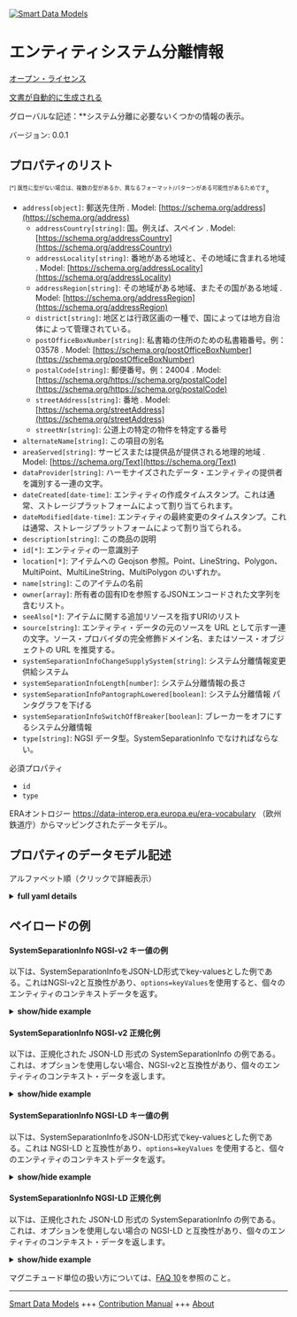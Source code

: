 <!-- 10-Header -->  
[![Smart Data Models](https://smartdatamodels.org/wp-content/uploads/2022/01/SmartDataModels_logo.png "Logo")](https://smartdatamodels.org)  
エンティティシステム分離情報  
==============<!-- /10-Header -->  
<!-- 15-License -->  
[オープン・ライセンス](https://github.com/smart-data-models//dataModel.ERA/blob/master/SystemSeparationInfo/LICENSE.md)  
[文書が自動的に生成される](https://docs.google.com/presentation/d/e/2PACX-1vTs-Ng5dIAwkg91oTTUdt8ua7woBXhPnwavZ0FxgR8BsAI_Ek3C5q97Nd94HS8KhP-r_quD4H0fgyt3/pub?start=false&loop=false&delayms=3000#slide=id.gb715ace035_0_60)  
<!-- /15-License -->  
<!-- 20-Description -->  
グローバルな記述：**システム分離に必要ないくつかの情報の表示。  
バージョン: 0.0.1  
<!-- /20-Description -->  
<!-- 30-PropertiesList -->  

## プロパティのリスト  

<sup><sub>[*] 属性に型がない場合は、複数の型があるか、異なるフォーマット/パターンがある可能性があるためです</sub></sup>。  
- `address[object]`: 郵送先住所  . Model: [https://schema.org/address](https://schema.org/address)	- `addressCountry[string]`: 国。例えば、スペイン  . Model: [https://schema.org/addressCountry](https://schema.org/addressCountry)  
	- `addressLocality[string]`: 番地がある地域と、その地域に含まれる地域  . Model: [https://schema.org/addressLocality](https://schema.org/addressLocality)  
	- `addressRegion[string]`: その地域がある地域、またその国がある地域  . Model: [https://schema.org/addressRegion](https://schema.org/addressRegion)  
	- `district[string]`: 地区とは行政区画の一種で、国によっては地方自治体によって管理されている。    
	- `postOfficeBoxNumber[string]`: 私書箱の住所のための私書箱番号。例：03578  . Model: [https://schema.org/postOfficeBoxNumber](https://schema.org/postOfficeBoxNumber)  
	- `postalCode[string]`: 郵便番号。例：24004  . Model: [https://schema.org/https://schema.org/postalCode](https://schema.org/https://schema.org/postalCode)  
	- `streetAddress[string]`: 番地  . Model: [https://schema.org/streetAddress](https://schema.org/streetAddress)  
	- `streetNr[string]`: 公道上の特定の物件を特定する番号    
- `alternateName[string]`: この項目の別名  - `areaServed[string]`: サービスまたは提供品が提供される地理的地域  . Model: [https://schema.org/Text](https://schema.org/Text)- `dataProvider[string]`: ハーモナイズされたデータ・エンティティの提供者を識別する一連の文字。  - `dateCreated[date-time]`: エンティティの作成タイムスタンプ。これは通常、ストレージプラットフォームによって割り当てられます。  - `dateModified[date-time]`: エンティティの最終変更のタイムスタンプ。これは通常、ストレージプラットフォームによって割り当てられる。  - `description[string]`: この商品の説明  - `id[*]`: エンティティの一意識別子  - `location[*]`: アイテムへの Geojson 参照。Point、LineString、Polygon、MultiPoint、MultiLineString、MultiPolygon のいずれか。  - `name[string]`: このアイテムの名前  - `owner[array]`: 所有者の固有IDを参照するJSONエンコードされた文字列を含むリスト。  - `seeAlso[*]`: アイテムに関する追加リソースを指すURIのリスト  - `source[string]`: エンティティ・データの元のソースを URL として示す一連の文字。ソース・プロバイダの完全修飾ドメイン名、またはソース・オブジェクトの URL を推奨する。  - `systemSeparationInfoChangeSupplySystem[string]`: システム分離情報変更供給システム  - `systemSeparationInfoLength[number]`: システム分離情報の長さ  - `systemSeparationInfoPantographLowered[boolean]`: システム分離情報 パンタグラフを下げる  - `systemSeparationInfoSwitchOffBreaker[boolean]`: ブレーカーをオフにするシステム分離情報  - `type[string]`: NGSI データ型。SystemSeparationInfo でなければならない。  <!-- /30-PropertiesList -->  
<!-- 35-RequiredProperties -->  
必須プロパティ  
- `id`  - `type`  <!-- /35-RequiredProperties -->  
<!-- 40-RequiredProperties -->  
ERAオントロジー https://data-interop.era.europa.eu/era-vocabulary （欧州鉄道庁）からマッピングされたデータモデル。  
<!-- /40-RequiredProperties -->  
<!-- 50-DataModelHeader -->  
## プロパティのデータモデル記述  
アルファベット順（クリックで詳細表示）  
<!-- /50-DataModelHeader -->  
<!-- 60-ModelYaml -->  
<details><summary><strong>full yaml details</strong></summary>    
```yaml  
SystemSeparationInfo:    
  description: Indication of required several information on system separation.    
  properties:    
    address:    
      description: The mailing address    
      properties:    
        addressCountry:    
          description: 'The country. For example, Spain'    
          type: string    
          x-ngsi:    
            model: https://schema.org/addressCountry    
            type: Property    
        addressLocality:    
          description: 'The locality in which the street address is, and which is in the region'    
          type: string    
          x-ngsi:    
            model: https://schema.org/addressLocality    
            type: Property    
        addressRegion:    
          description: 'The region in which the locality is, and which is in the country'    
          type: string    
          x-ngsi:    
            model: https://schema.org/addressRegion    
            type: Property    
        district:    
          description: 'A district is a type of administrative division that, in some countries, is managed by the local government'    
          type: string    
          x-ngsi:    
            type: Property    
        postOfficeBoxNumber:    
          description: 'The post office box number for PO box addresses. For example, 03578'    
          type: string    
          x-ngsi:    
            model: https://schema.org/postOfficeBoxNumber    
            type: Property    
        postalCode:    
          description: 'The postal code. For example, 24004'    
          type: string    
          x-ngsi:    
            model: https://schema.org/https://schema.org/postalCode    
            type: Property    
        streetAddress:    
          description: The street address    
          type: string    
          x-ngsi:    
            model: https://schema.org/streetAddress    
            type: Property    
        streetNr:    
          description: Number identifying a specific property on a public street    
          type: string    
          x-ngsi:    
            type: Property    
      type: object    
      x-ngsi:    
        model: https://schema.org/address    
        type: Property    
    alternateName:    
      description: An alternative name for this item    
      type: string    
      x-ngsi:    
        type: Property    
    areaServed:    
      description: The geographic area where a service or offered item is provided    
      type: string    
      x-ngsi:    
        model: https://schema.org/Text    
        type: Property    
    dataProvider:    
      description: A sequence of characters identifying the provider of the harmonised data entity    
      type: string    
      x-ngsi:    
        type: Property    
    dateCreated:    
      description: Entity creation timestamp. This will usually be allocated by the storage platform    
      format: date-time    
      type: string    
      x-ngsi:    
        type: Property    
    dateModified:    
      description: Timestamp of the last modification of the entity. This will usually be allocated by the storage platform    
      format: date-time    
      type: string    
      x-ngsi:    
        type: Property    
    description:    
      description: A description of this item    
      type: string    
      x-ngsi:    
        type: Property    
    id:    
      anyOf:    
        - description: Identifier format of any NGSI entity    
          maxLength: 256    
          minLength: 1    
          pattern: ^[\w\-\.\{\}\$\+\*\[\]`|~^@!,:\\]+$    
          type: string    
          x-ngsi:    
            type: Property    
        - description: Identifier format of any NGSI entity    
          format: uri    
          type: string    
          x-ngsi:    
            type: Property    
      description: Unique identifier of the entity    
      x-ngsi:    
        type: Property    
    location:    
      description: 'Geojson reference to the item. It can be Point, LineString, Polygon, MultiPoint, MultiLineString or MultiPolygon'    
      oneOf:    
        - description: Geojson reference to the item. Point    
          properties:    
            bbox:    
              items:    
                type: number    
              minItems: 4    
              type: array    
            coordinates:    
              items:    
                type: number    
              minItems: 2    
              type: array    
            type:    
              enum:    
                - Point    
              type: string    
          required:    
            - type    
            - coordinates    
          title: GeoJSON Point    
          type: object    
          x-ngsi:    
            type: GeoProperty    
        - description: Geojson reference to the item. LineString    
          properties:    
            bbox:    
              items:    
                type: number    
              minItems: 4    
              type: array    
            coordinates:    
              items:    
                items:    
                  type: number    
                minItems: 2    
                type: array    
              minItems: 2    
              type: array    
            type:    
              enum:    
                - LineString    
              type: string    
          required:    
            - type    
            - coordinates    
          title: GeoJSON LineString    
          type: object    
          x-ngsi:    
            type: GeoProperty    
        - description: Geojson reference to the item. Polygon    
          properties:    
            bbox:    
              items:    
                type: number    
              minItems: 4    
              type: array    
            coordinates:    
              items:    
                items:    
                  items:    
                    type: number    
                  minItems: 2    
                  type: array    
                minItems: 4    
                type: array    
              type: array    
            type:    
              enum:    
                - Polygon    
              type: string    
          required:    
            - type    
            - coordinates    
          title: GeoJSON Polygon    
          type: object    
          x-ngsi:    
            type: GeoProperty    
        - description: Geojson reference to the item. MultiPoint    
          properties:    
            bbox:    
              items:    
                type: number    
              minItems: 4    
              type: array    
            coordinates:    
              items:    
                items:    
                  type: number    
                minItems: 2    
                type: array    
              type: array    
            type:    
              enum:    
                - MultiPoint    
              type: string    
          required:    
            - type    
            - coordinates    
          title: GeoJSON MultiPoint    
          type: object    
          x-ngsi:    
            type: GeoProperty    
        - description: Geojson reference to the item. MultiLineString    
          properties:    
            bbox:    
              items:    
                type: number    
              minItems: 4    
              type: array    
            coordinates:    
              items:    
                items:    
                  items:    
                    type: number    
                  minItems: 2    
                  type: array    
                minItems: 2    
                type: array    
              type: array    
            type:    
              enum:    
                - MultiLineString    
              type: string    
          required:    
            - type    
            - coordinates    
          title: GeoJSON MultiLineString    
          type: object    
          x-ngsi:    
            type: GeoProperty    
        - description: Geojson reference to the item. MultiLineString    
          properties:    
            bbox:    
              items:    
                type: number    
              minItems: 4    
              type: array    
            coordinates:    
              items:    
                items:    
                  items:    
                    items:    
                      type: number    
                    minItems: 2    
                    type: array    
                  minItems: 4    
                  type: array    
                type: array    
              type: array    
            type:    
              enum:    
                - MultiPolygon    
              type: string    
          required:    
            - type    
            - coordinates    
          title: GeoJSON MultiPolygon    
          type: object    
          x-ngsi:    
            type: GeoProperty    
      x-ngsi:    
        type: GeoProperty    
    name:    
      description: The name of this item    
      type: string    
      x-ngsi:    
        type: Property    
    owner:    
      description: A List containing a JSON encoded sequence of characters referencing the unique Ids of the owner(s)    
      items:    
        anyOf:    
          - description: Identifier format of any NGSI entity    
            maxLength: 256    
            minLength: 1    
            pattern: ^[\w\-\.\{\}\$\+\*\[\]`|~^@!,:\\]+$    
            type: string    
            x-ngsi:    
              type: Property    
          - description: Identifier format of any NGSI entity    
            format: uri    
            type: string    
            x-ngsi:    
              type: Property    
        description: Unique identifier of the entity    
        x-ngsi:    
          type: Property    
      type: array    
      x-ngsi:    
        type: Property    
    seeAlso:    
      description: list of uri pointing to additional resources about the item    
      oneOf:    
        - items:    
            format: uri    
            type: string    
          minItems: 1    
          type: array    
        - format: uri    
          type: string    
      x-ngsi:    
        type: Property    
    source:    
      description: 'A sequence of characters giving the original source of the entity data as a URL. Recommended to be the fully qualified domain name of the source provider, or the URL to the source object'    
      type: string    
      x-ngsi:    
        type: Property    
    systemSeparationInfoChangeSupplySystem:    
      description: System separation info change supply system    
      type: string    
      x-ngsi:    
        type: Property    
    systemSeparationInfoLength:    
      description: System separation info length    
      type: number    
      x-ngsi:    
        type: Property    
    systemSeparationInfoPantographLowered:    
      description: System separation info  pantograph lowered    
      type: boolean    
      x-ngsi:    
        type: Property    
    systemSeparationInfoSwitchOffBreaker:    
      description: System separation info switch off breaker    
      type: boolean    
      x-ngsi:    
        type: Property    
    type:    
      description: NGSI data type. It has to be SystemSeparationInfo    
      enum:    
        - SystemSeparationInfo    
      type: string    
      x-ngsi:    
        type: Property    
  required:    
    - id    
    - type    
  type: object    
  x-derived-from: http://data.europa.eu/949/SystemSeparationInfo    
  x-disclaimer: 'Redistribution and use in source and binary forms, with or without modification, are permitted  provided that the license conditions are met. Copyleft (c) 2023 Contributors to Smart Data Models Program'    
  x-license-url: https://github.com/smart-data-models/dataModel.ERA/blob/master/SystemSeparationInfo/LICENSE.md    
  x-model-schema: https://smart-data-models.github.io/dataModel.ERA/Certificate/schema.json    
  x-model-tags: 'ERA vocabulary, railway, train'    
  x-version: 0.0.1    
```  
</details>    
<!-- /60-ModelYaml -->  
<!-- 70-MiddleNotes -->  
<!-- /70-MiddleNotes -->  
<!-- 80-Examples -->  
## ペイロードの例  
#### SystemSeparationInfo NGSI-v2 キー値の例  
以下は、SystemSeparationInfoをJSON-LD形式でkey-valuesとした例である。これはNGSI-v2と互換性があり、`options=keyValues`を使用すると、個々のエンティティのコンテキストデータを返す。  
<details><summary><strong>show/hide example</strong></summary>    
```json  
{  
  "id": "urn:ngsi-ld:SystemSeparationInfo:id:OEYU:04558809",  
  "dateCreated": "1971-06-11T11:02:58Z",  
  "dateModified": "1981-04-17T22:16:45Z",  
  "source": "Quickly final probably box society with. View woman main analysis. Think region why best with.",  
  "name": "Treat inside expect figure. Animal ago television visit late.",  
  "alternateName": "Under feel opportunity next win",  
  "description": "Notice customer speak employee spend lose. Role middle teach important order section task outside. Center resource contro",  
  "dataProvider": "Drive read poor policy. Try quality report safe. Yard reason continue wide.",  
  "owner": [  
    "urn:ngsi-ld:SystemSeparationInfo:items:ADKU:62722895",  
    "urn:ngsi-ld:SystemSeparationInfo:items:TSIM:96224949"  
  ],  
  "seeAlso": [  
    "urn:ngsi-ld:SystemSeparationInfo:items:GQMR:39834804"  
  ],  
  "location": {  
    "type": "Point",  
    "coordinates": [  
      37.1257535,  
      35.88905  
    ]  
  },  
  "address": {  
    "streetAddress": "Rate matter lawyer kitchen late since opportunity sou",  
    "addressLocality": "Two tell buy opportunity particular pass. Military food together peace successfu",  
    "addressRegion": "Always mission where respond campaign military. Key town democratic trade control. Reach myself staff week",  
    "addressCountry": "Prove quite trouble call throughout specific force. Cut gas short explain hospital note.",  
    "postalCode": "Yet position eye manager might chair. Window rich blue media stop expect view care. Floor although light its.",  
    "postOfficeBoxNumber": "Miss word baby put think what. Political everybody than put world discu",  
    "streetNr": "Town main career staff why ahead process. Woman seat PM never good. Cut at w",  
    "district": "Forget memory specific own fast p"  
  },  
  "areaServed": "Understand him visit certain task. Bar staff use but.",  
  "type": "SystemSeparationInfo",  
  "systemSeparationInfoChangeSupplySystem": "Bed class laugh idea improve garden goal. Skin possible perhaps board. Letter short agent class. Trial role guess.",  
  "systemSeparationInfoLength": 864,  
  "systemSeparationInfoPantographLowered": false,  
  "systemSeparationInfoSwitchOffBreaker": false,  
  "context": [  
    "https://raw.githubusercontent.com/smart-data-models/dataModel.ERA/master/context.jsonld"  
  ]  
}  
```  
</details>  
#### SystemSeparationInfo NGSI-v2 正規化例  
以下は、正規化された JSON-LD 形式の SystemSeparationInfo の例である。これは、オプションを使用しない場合、NGSI-v2と互換性があり、個々のエンティティのコンテキスト・データを返します。  
<details><summary><strong>show/hide example</strong></summary>    
```json  
{  
  "id": "urn:ngsi-ld:SystemSeparationInfo:id:OEYU:04558809",  
  "dateCreated": {  
    "type": "DateTime",  
    "value": "1971-06-11T11:02:58Z"  
  },  
  "dateModified": {  
    "type": "DateTime",  
    "value": "1981-04-17T22:16:45Z"  
  },  
  "source": {  
    "type": "Text",  
    "value": "Quickly final probably box society with. View woman main analysis. Think region why best with."  
  },  
  "name": {  
    "type": "Text",  
    "value": "Treat inside expect figure. Animal ago television visit late."  
  },  
  "alternateName": {  
    "type": "Text",  
    "value": "Under feel opportunity next win"  
  },  
  "description": {  
    "type": "Text",  
    "value": "Notice customer speak employee spend lose. Role middle teach important order section task outside. Center resource contro"  
  },  
  "dataProvider": {  
    "type": "Text",  
    "value": "Drive read poor policy. Try quality report safe. Yard reason continue wide."  
  },  
  "owner": {  
    "type": "StructuredValue",  
    "value": [  
      "urn:ngsi-ld:SystemSeparationInfo:items:ADKU:62722895",  
      "urn:ngsi-ld:SystemSeparationInfo:items:TSIM:96224949"  
    ]  
  },  
  "seeAlso": {  
    "type": "StructuredValue",  
    "value": [  
      "urn:ngsi-ld:SystemSeparationInfo:items:GQMR:39834804"  
    ]  
  },  
  "location": {  
    "type": "geo:json",  
    "value": {  
      "type": "Point",  
      "coordinates": {  
        "type": "StructuredValue",  
        "value": [  
          37.1257535,  
          35.88905  
        ]  
      }  
    }  
  },  
  "address": {  
    "type": "StructuredValue",  
    "value": {  
      "streetAddress": {  
        "type": "Text",  
        "value": "Rate matter lawyer kitchen late since opportunity sou"  
      },  
      "addressLocality": {  
        "type": "Text",  
        "value": "Two tell buy opportunity particular pass. Military food together peace successfu"  
      },  
      "addressRegion": {  
        "type": "Text",  
        "value": "Always mission where respond campaign military. Key town democratic trade control. Reach myself staff week"  
      },  
      "addressCountry": {  
        "type": "Text",  
        "value": "Prove quite trouble call throughout specific force. Cut gas short explain hospital note."  
      },  
      "postalCode": {  
        "type": "Text",  
        "value": "Yet position eye manager might chair. Window rich blue media stop expect view care. Floor although light its."  
      },  
      "postOfficeBoxNumber": {  
        "type": "Text",  
        "value": "Miss word baby put think what. Political everybody than put world discu"  
      },  
      "streetNr": {  
        "type": "Text",  
        "value": "Town main career staff why ahead process. Woman seat PM never good. Cut at w"  
      },  
      "district": {  
        "type": "Text",  
        "value": "Forget memory specific own fast p"  
      }  
    }  
  },  
  "areaServed": {  
    "type": "Text",  
    "value": "Understand him visit certain task. Bar staff use but."  
  },  
  "type": "SystemSeparationInfo",  
  "systemSeparationInfoChangeSupplySystem": {  
    "type": "Text",  
    "value": "Bed class laugh idea improve garden goal. Skin possible perhaps board. Letter short agent class. Trial role guess."  
  },  
  "systemSeparationInfoLength": {  
    "type": "Number",  
    "value": 864  
  },  
  "systemSeparationInfoPantographLowered": {  
    "type": "Boolean",  
    "value": false  
  },  
  "systemSeparationInfoSwitchOffBreaker": {  
    "type": "Boolean",  
    "value": false  
  },  
  "context": {  
    "type": "StructuredValue",  
    "value": [  
      "https://raw.githubusercontent.com/smart-data-models/dataModel.ERA/master/context.jsonld"  
    ]  
  }  
}  
```  
</details>  
#### SystemSeparationInfo NGSI-LD キー値の例  
以下は、SystemSeparationInfoをJSON-LD形式でkey-valuesとした例である。これは NGSI-LD と互換性があり、`options=keyValues` を使用すると、個々のエンティティのコンテキストデータを返す。  
<details><summary><strong>show/hide example</strong></summary>    
```json  
{  
  "id": "urn:ngsi-ld:SystemSeparationInfo:id:OEYU:04558809",  
  "dateCreated": "1971-06-11T11:02:58Z",  
  "dateModified": "1981-04-17T22:16:45Z",  
  "source": "Quickly final probably box society with. View woman main analysis. Think region why best with.",  
  "name": "Treat inside expect figure. Animal ago television visit late.",  
  "alternateName": "Under feel opportunity next win",  
  "description": "Notice customer speak employee spend lose. Role middle teach important order section task outside. Center resource contro",  
  "dataProvider": "Drive read poor policy. Try quality report safe. Yard reason continue wide.",  
  "owner": [  
    "urn:ngsi-ld:SystemSeparationInfo:items:ADKU:62722895",  
    "urn:ngsi-ld:SystemSeparationInfo:items:TSIM:96224949"  
  ],  
  "seeAlso": [  
    "urn:ngsi-ld:SystemSeparationInfo:items:GQMR:39834804"  
  ],  
  "location": {  
    "type": "Point",  
    "coordinates": [  
      37.1257535,  
      35.88905  
    ]  
  },  
  "address": {  
    "streetAddress": "Rate matter lawyer kitchen late since opportunity sou",  
    "addressLocality": "Two tell buy opportunity particular pass. Military food together peace successfu",  
    "addressRegion": "Always mission where respond campaign military. Key town democratic trade control. Reach myself staff week",  
    "addressCountry": "Prove quite trouble call throughout specific force. Cut gas short explain hospital note.",  
    "postalCode": "Yet position eye manager might chair. Window rich blue media stop expect view care. Floor although light its.",  
    "postOfficeBoxNumber": "Miss word baby put think what. Political everybody than put world discu",  
    "streetNr": "Town main career staff why ahead process. Woman seat PM never good. Cut at w",  
    "district": "Forget memory specific own fast p"  
  },  
  "areaServed": "Understand him visit certain task. Bar staff use but.",  
  "type": "SystemSeparationInfo",  
  "systemSeparationInfoChangeSupplySystem": "Bed class laugh idea improve garden goal. Skin possible perhaps board. Letter short agent class. Trial role guess.",  
  "systemSeparationInfoLength": 864,  
  "systemSeparationInfoPantographLowered": false,  
  "systemSeparationInfoSwitchOffBreaker": false,  
  "@context": [  
    "https://smartdatamodels.org/context.jsonld"  
  ],  
  "context": [  
    "https://raw.githubusercontent.com/smart-data-models/dataModel.ERA/master/context.jsonld"  
  ]  
}  
```  
</details>  
#### SystemSeparationInfo NGSI-LD 正規化例  
以下は、正規化された JSON-LD 形式の SystemSeparationInfo の例である。これは、オプションを使用しない場合の NGSI-LD と互換性があり、個々のエンティティのコンテキスト・データを返します。  
<details><summary><strong>show/hide example</strong></summary>    
```json  
{  
  "id": "urn:ngsi-ld:SystemSeparationInfo:id:XYDV:99228074",  
  "dateCreated": {  
    "type": "Property",  
    "value": {  
      "@type": "DateTime",  
      "@value": "1990-08-14T02:23:40Z"  
    }  
  },  
  "dateModified": {  
    "type": "Property",  
    "value": {  
      "@type": "DateTime",  
      "@value": "2005-06-05T23:14:26Z"  
    }  
  },  
  "source": {  
    "type": "Property",  
    "value": "Stuff kind likely de"  
  },  
  "name": {  
    "type": "Property",  
    "value": "Story pay cover hot which. Day difference floor make husband say. Through break ok daughter."  
  },  
  "alternateName": {  
    "type": "Property",  
    "value": "Scientist maintain feel baby inte"  
  },  
  "description": {  
    "type": "Property",  
    "value": "Might new take. Month detail matter moment here current. Rock sign number. "  
  },  
  "dataProvider": {  
    "type": "Property",  
    "value": "Always speak able break billion requ"  
  },  
  "owner": {  
    "type": "Property",  
    "value": [  
      "urn:ngsi-ld:SystemSeparationInfo:items:KLAD:01706991",  
      "urn:ngsi-ld:SystemSeparationInfo:items:OUMR:57506132"  
    ]  
  },  
  "seeAlso": {  
    "type": "Property",  
    "value": [  
      "urn:ngsi-ld:SystemSeparationInfo:items:FZOT:63378927"  
    ]  
  },  
  "location": {  
    "type": "Property",  
    "value": {  
      "type": "Point",  
      "coordinates": [  
        -75.5485445,  
        77.256275  
      ]  
    }  
  },  
  "address": {  
    "type": "Property",  
    "value": {  
      "streetAddress": "Environmental stage comme",  
      "addressLocality": "Go under experience nor. Defense skill make product.",  
      "addressRegion": "Scientist letter artis",  
      "addressCountry": "Close born subject among water. Hear computer quest",  
      "postalCode": "Until along talk long. Keep support prepare direction reveal national. Effect few institution inside avoid. In hundred gun result clearly.",  
      "postOfficeBoxNumber": "Do account nothing executive ground. Brother put all often recognize method. Surface red three front su",  
      "streetNr": "Beautiful hotel necessary college risk baby. Stop wish either everyone. E",  
      "district": "Impact treatment follow leader. "  
    }  
  },  
  "areaServed": {  
    "type": "Property",  
    "value": "Push film partner. Soon themselves guy expert however."  
  },  
  "type": "SystemSeparationInfo",  
  "systemSeparationInfoChangeSupplySystem": {  
    "type": "Property",  
    "value": "Age ten church not. Edge"  
  },  
  "systemSeparationInfoLength": {  
    "type": "Property",  
    "value": 735  
  },  
  "systemSeparationInfoPantographLowered": {  
    "type": "Property",  
    "value": false  
  },  
  "systemSeparationInfoSwitchOffBreaker": {  
    "type": "Property",  
    "value": true  
  },  
  "@context": [  
    "https://smartdatamodels.org/context.jsonld"  
  ],  
  "context": [  
    "https://raw.githubusercontent.com/smart-data-models/dataModel.ERA/master/context.jsonld"  
  ]  
}  
```  
</details><!-- /80-Examples -->  
<!-- 90-FooterNotes -->  
<!-- /90-FooterNotes -->  
<!-- 95-Units -->  
マグニチュード単位の扱い方については、[FAQ 10](https://smartdatamodels.org/index.php/faqs/)を参照のこと。  
<!-- /95-Units -->  
<!-- 97-LastFooter -->  
---  
[Smart Data Models](https://smartdatamodels.org) +++ [Contribution Manual](https://bit.ly/contribution_manual) +++ [About](https://bit.ly/Introduction_SDM)<!-- /97-LastFooter -->  
